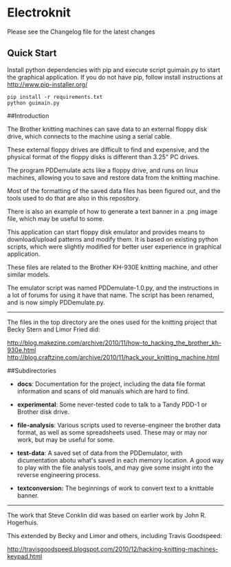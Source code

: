 # Electroknit

Please see the Changelog file for the latest changes


## Quick Start


Install python dependencies with pip and execute script guimain.py to start the
graphical application.  If you do not have pip, follow install instructions at
http://www.pip-installer.org/

```
pip install -r requirements.txt
python guimain.py
```

##Introduction

The Brother knitting machines can save data to an external floppy disk drive, which connects to the machine using a serial cable.

These external floppy drives are difficult to find and expensive, and the physical format of the floppy disks is different than 3.25" PC drives.

The program PDDemulate acts like a floppy drive, and runs on linux machines, allowing you to save and restore data from the knitting machine.

Most of the formatting of the saved data files has been figured out, and the tools used to do that are also in this repository.

There is also an example of how to generate a text banner in a .png image file, 
which may be useful to some.

This application can start floppy disk emulator and provides means to download/upload patterns and modify them.
It is based on existing python scripts, which were slightly modified for better user experience in graphical application.

These files are related to the Brother KH-930E knitting machine, and other similar models.

The emulator script was named PDDemulate-1.0.py, and the instructions in a lot of forums for using it have that name.
The script has been renamed, and is now simply PDDemulate.py.

----

The files in the top directory are the ones used for the knitting project that Becky Stern and Limor Fried did:

http://blog.makezine.com/archive/2010/11/how-to_hacking_the_brother_kh-930e.html
http://blog.craftzine.com/archive/2010/11/hack_your_knitting_machine.html

##Subdirectories

* **docs**:
Documentation for the project, including the data file format information and scans of old manuals which are hard to find.

* **experimental**:
  Some never-tested code to talk to a Tandy PDD-1 or Brother disk drive.

* **file-analysis**:
  Various scripts used to reverse-engineer the brother data format, as well as some spreadsheets used.
  These may or may nor work, but may be useful for some.

* **test-data**:
  A saved set of data from the PDDemulator, with dicumentation abotu what's saved in each memory location.
  A good way to play with the file analysis tools, and may give some insight into the reverse engineering
  process.

* **textconversion:**
  The beginnings of work to convert text to a knittable banner.

--------------------------

The work that Steve Conklin did was based on earlier work by John R. Hogerhuis.

This extended by Becky and Limor and others, including Travis Goodspeed:

http://travisgoodspeed.blogspot.com/2010/12/hacking-knitting-machines-keypad.html
